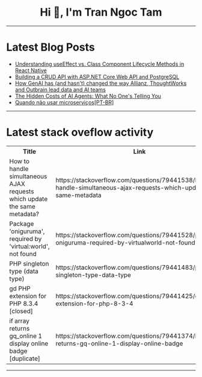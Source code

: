 <h1 align="center">Hi 👋, I'm Tran Ngoc Tam</h1>

---

# Latest Blog Posts 
<!-- BLOG-POST-LIST:START -->
- [Understanding useEffect vs. Class Component Lifecycle Methods in React Native](https://dev.to/amitkumar13/understanding-useeffect-vs-class-component-lifecycle-methods-in-react-native-25o4)
- [Building a CRUD API with ASP.NET Core Web API and PostgreSQL](https://dev.to/olymahmud/building-a-crud-api-with-aspnet-core-web-api-and-postgresql-p5f)
- [How GenAI has &lpar;and hasn&#39;t&rpar; changed the way Allianz, ThoughtWorks and Outbrain lead data and AI teams](https://dev.to/mkdev/how-genai-has-and-hasnt-changed-the-way-allianz-thoughtworks-and-outbrain-lead-data-and-ai-teams-3h4c)
- [The Hidden Costs of AI Agents: What No One&#39;s Telling You](https://dev.to/hamza4600/the-hidden-costs-of-ai-agents-what-no-ones-telling-you-51d4)
- [Quando não usar microserviços[PT-BR]](https://dev.to/andredarcie/quando-nao-usar-microservicospt-br-4him)
<!-- BLOG-POST-LIST:END -->

---

# Latest stack oveflow activity
<table>
  <tr><th>Title</th><th>Link</th></tr>
  <!-- STACKOVERFLOW:START --><tr><td>How to handle simultaneous AJAX requests which update the same metadata?</td><td>https://stackoverflow.com/questions/79441538/how-to-handle-simultaneous-ajax-requests-which-update-the-same-metadata</td></tr><tr><td>Package &#39;oniguruma&#39;, required by &#39;virtual:world&#39;, not found</td><td>https://stackoverflow.com/questions/79441528/package-oniguruma-required-by-virtualworld-not-found</td></tr><tr><td>PHP singleton type &lpar;data type&rpar;</td><td>https://stackoverflow.com/questions/79441483/php-singleton-type-data-type</td></tr><tr><td>gd PHP extension for PHP 8.3.4 [closed]</td><td>https://stackoverflow.com/questions/79441425/gd-php-extension-for-php-8-3-4</td></tr><tr><td>if array returns gq_online 1 display online badge [duplicate]</td><td>https://stackoverflow.com/questions/79441374/if-array-returns-gq-online-1-display-online-badge</td></tr><!-- STACKOVERFLOW:END -->
</table>

---


